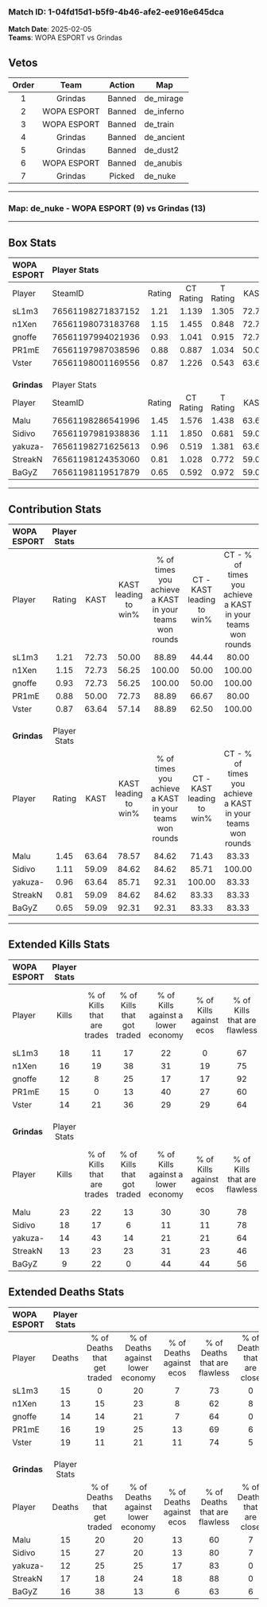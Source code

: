 ### Match ID: 1-04fd15d1-b5f9-4b46-afe2-ee916e645dca  
**Match Date**: 2025-02-05  
**Teams**: WOPA ESPORT vs Grindas  

## Vetos  

| Order | Team | Action | Map |
| :---: | :--: | :----: | --- |
| 1 | Grindas | Banned | de_mirage |
| 2 | WOPA ESPORT | Banned | de_inferno |
| 3 | WOPA ESPORT | Banned | de_train |
| 4 | Grindas | Banned | de_ancient |
| 5 | Grindas | Banned | de_dust2 |
| 6 | WOPA ESPORT | Banned | de_anubis |
| 7 | Grindas | Picked | de_nuke |

---  

### **Map**: de_nuke - WOPA ESPORT (9) vs Grindas (13)  
---  

## Box Stats  

| **WOPA ESPORT** | Player Stats      |        |           |          |       |       |       |         |        |      |     |
| :- | :- | :-: | :-: | :-: | :-: | :-: | :-: | :-: | :-: | :-: | :-: |
| Player          | SteamID           | Rating | CT Rating | T Rating | KAST  |  ADR  | Kills | Assists | Deaths | K/D  | HS% |
| sL1m3           | 76561198271837152 |  1.21  |   1.139   |  1.305   | 72.73 | 83.6  |  18   |    2    |   15   | 1.20 | 50  |
| n1Xen           | 76561198073183768 |  1.15  |   1.455   |  0.848   | 72.73 | 77.7  |  16   |    0    |   13   | 1.23 | 62  |
| gnoffe          | 76561197994021936 |  0.93  |   1.041   |  0.915   | 72.73 | 64.0  |  12   |    1    |   14   | 0.86 | 58  |
| PR1mE           | 76561197987038596 |  0.88  |   0.887   |  1.034   | 50.00 | 76.6  |  15   |    1    |   16   | 0.94 | 33  |
| Vster           | 76561198001169556 |  0.87  |   1.226   |  0.543   | 63.64 | 73.9  |  14   |    3    |   19   | 0.74 | 71  |
|                 |                   |        |           |          |       |       |       |         |        |      |     |
|                 |                   |        |           |          |       |       |       |         |        |      |     |
|                 |                   |        |           |          |       |       |       |         |        |      |     |
| **Grindas**     | Player Stats      |        |           |          |       |       |       |         |        |      |     |
| Player          | SteamID           | Rating | CT Rating | T Rating | KAST  |  ADR  | Kills | Assists | Deaths | K/D  | HS% |
| Malu            | 76561198286541996 |  1.45  |   1.576   |  1.438   | 63.64 | 115.1 |  23   |    4    |   15   | 1.53 | 34  |
| Sidivo          | 76561197981938836 |  1.11  |   1.850   |  0.681   | 59.09 | 85.4  |  18   |    1    |   15   | 1.20 | 77  |
| yakuza-         | 76561198271625613 |  0.96  |   0.519   |  1.381   | 63.64 | 54.0  |  14   |    1    |   12   | 1.17 | 78  |
| StreakN         | 76561198124353060 |  0.81  |   1.028   |  0.772   | 59.09 | 65.7  |  13   |    2    |   17   | 0.76 | 69  |
| BaGyZ           | 76561198119517879 |  0.65  |   0.592   |  0.972   | 59.09 | 54.0  |   9   |    5    |   16   | 0.56 | 44  |
---  

## Contribution Stats  

| **WOPA ESPORT** | Player Stats |       |                      |                                                        |                           |                                                             |                          |                                                            |
| :- | :-: | :-: | :-: | :-: | :-: | :-: | :-: | :-: |
| Player          |    Rating    | KAST  | KAST leading to win% | % of times you achieve a KAST in your teams won rounds | CT - KAST leading to win% | CT - % of times you achieve a KAST in your teams won rounds | T - KAST leading to win% | T - % of times you achieve a KAST in your teams won rounds |
| sL1m3           |     1.21     | 72.73 |        50.00         |                         88.89                          |           44.44           |                            80.00                            |          57.14           |                           100.00                           |
| n1Xen           |     1.15     | 72.73 |        56.25         |                         100.00                         |           50.00           |                           100.00                            |          66.67           |                           100.00                           |
| gnoffe          |     0.93     | 72.73 |        56.25         |                         100.00                         |           50.00           |                           100.00                            |          66.67           |                           100.00                           |
| PR1mE           |     0.88     | 50.00 |        72.73         |                         88.89                          |           66.67           |                            80.00                            |          80.00           |                           100.00                           |
| Vster           |     0.87     | 63.64 |        57.14         |                         88.89                          |           62.50           |                           100.00                            |          50.00           |                           75.00                            |
|                 |              |       |                      |                                                        |                           |                                                             |                          |                                                            |
|                 |              |       |                      |                                                        |                           |                                                             |                          |                                                            |
|                 |              |       |                      |                                                        |                           |                                                             |                          |                                                            |
| **Grindas**     | Player Stats |       |                      |                                                        |                           |                                                             |                          |                                                            |
| Player          |    Rating    | KAST  | KAST leading to win% | % of times you achieve a KAST in your teams won rounds | CT - KAST leading to win% | CT - % of times you achieve a KAST in your teams won rounds | T - KAST leading to win% | T - % of times you achieve a KAST in your teams won rounds |
| Malu            |     1.45     | 63.64 |        78.57         |                         84.62                          |           71.43           |                            83.33                            |          85.71           |                           85.71                            |
| Sidivo          |     1.11     | 59.09 |        84.62         |                         84.62                          |           85.71           |                           100.00                            |          83.33           |                           71.43                            |
| yakuza-         |     0.96     | 63.64 |        85.71         |                         92.31                          |          100.00           |                            83.33                            |          77.78           |                           100.00                           |
| StreakN         |     0.81     | 59.09 |        84.62         |                         84.62                          |           83.33           |                            83.33                            |          85.71           |                           85.71                            |
| BaGyZ           |     0.65     | 59.09 |        92.31         |                         92.31                          |           83.33           |                            83.33                            |          100.00          |                           100.00                           |
---  

## Extended Kills Stats  

| **WOPA ESPORT** | Player Stats |                            |                            |                                    |                         |                              |                                 |                                       |                    |           |
| :- | :-: | :-: | :-: | :-: | :-: | :-: | :-: | :-: | :-: | :-: |
| Player          |    Kills     | % of Kills that are trades | % of Kills that got traded | % of Kills against a lower economy | % of Kills against ecos | % of Kills that are flawless | % of Kills that are close duels | % of Kills that are assisted by flash | Pistol Round Kills | AWP Kills |
| sL1m3           |      18      |             11             |             17             |                 22                 |            0            |              67              |                6                |                   0                   |         5          |     2     |
| n1Xen           |      16      |             19             |             38             |                 31                 |           19            |              75              |                6                |                   0                   |         0          |     1     |
| gnoffe          |      12      |             8              |             25             |                 17                 |           17            |              92              |                0                |                   0                   |         0          |     3     |
| PR1mE           |      15      |             0              |             13             |                 40                 |           27            |              60              |                0                |                   0                   |         0          |     1     |
| Vster           |      14      |             21             |             36             |                 29                 |           29            |              64              |                7                |                   7                   |         0          |     0     |
|                 |              |                            |                            |                                    |                         |                              |                                 |                                       |                    |           |
|                 |              |                            |                            |                                    |                         |                              |                                 |                                       |                    |           |
|                 |              |                            |                            |                                    |                         |                              |                                 |                                       |                    |           |
| **Grindas**     | Player Stats |                            |                            |                                    |                         |                              |                                 |                                       |                    |           |
| Player          |    Kills     | % of Kills that are trades | % of Kills that got traded | % of Kills against a lower economy | % of Kills against ecos | % of Kills that are flawless | % of Kills that are close duels | % of Kills that are assisted by flash | Pistol Round Kills | AWP Kills |
| Malu            |      23      |             22             |             13             |                 30                 |           30            |              78              |                0                |                   0                   |         0          |     1     |
| Sidivo          |      18      |             17             |             6              |                 11                 |           11            |              78              |                0                |                   0                   |         0          |     1     |
| yakuza-         |      14      |             43             |             14             |                 21                 |           21            |              64              |                7                |                   0                   |         2          |     3     |
| StreakN         |      13      |             23             |             23             |                 31                 |           23            |              46              |                8                |                   0                   |         0          |     0     |
| BaGyZ           |      9       |             22             |             0              |                 44                 |           44            |              56              |               11                |                   0                   |         2          |     1     |
## Extended Deaths Stats  

| **WOPA ESPORT** | Player Stats |                             |                                   |                          |                               |                            |                           |               |
| :- | :-: | :-: | :-: | :-: | :-: | :-: | :-: | :-: |
| Player          |    Deaths    | % of Deaths that get traded | % of Deaths against lower economy | % of Deaths against ecos | % of Deaths that are flawless | % of Deaths that are close | % of Deaths while blinded | Deaths to AWP |
| sL1m3           |      15      |              0              |                20                 |            7             |              73               |             0              |             0             |       1       |
| n1Xen           |      13      |             15              |                23                 |            8             |              62               |             8              |             0             |       1       |
| gnoffe          |      14      |             14              |                21                 |            7             |              64               |             0              |             0             |       1       |
| PR1mE           |      16      |             19              |                25                 |            13            |              69               |             6              |             0             |       0       |
| Vster           |      19      |             11              |                21                 |            11            |              74               |             5              |             0             |       1       |
|                 |              |                             |                                   |                          |                               |                            |                           |               |
|                 |              |                             |                                   |                          |                               |                            |                           |               |
|                 |              |                             |                                   |                          |                               |                            |                           |               |
| **Grindas**     | Player Stats |                             |                                   |                          |                               |                            |                           |               |
| Player          |    Deaths    | % of Deaths that get traded | % of Deaths against lower economy | % of Deaths against ecos | % of Deaths that are flawless | % of Deaths that are close | % of Deaths while blinded | Deaths to AWP |
| Malu            |      15      |             20              |                20                 |            13            |              60               |             7              |             7             |       2       |
| Sidivo          |      15      |             27              |                20                 |            13            |              80               |             7              |             0             |       1       |
| yakuza-         |      12      |             25              |                25                 |            17            |              83               |             0              |             0             |       0       |
| StreakN         |      17      |             18              |                24                 |            18            |              88               |             0              |             0             |       1       |
| BaGyZ           |      16      |             38              |                13                 |            6             |              63               |             6              |             0             |       1       |
